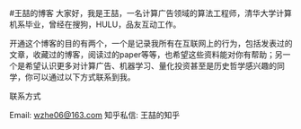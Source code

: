 #王喆的博客
大家好，我是王喆，一名计算广告领域的算法工程师，清华大学计算机系毕业，曾经在搜狗，HULU，品友互动工作。

开通这个博客的目的有两个，一个是记录我所有在互联网上的行为，包括发表过的文章，收藏过的博客，阅读过的paper等等，也希望这些资料能对你有帮助；另一个是希望认识更多对计算广告、机器学习、量化投资甚至是历史哲学感兴趣的同学，你可以通过以下方式联系到我。

联系方式

Email: wzhe06@163.com
知乎私信: 王喆的知乎
